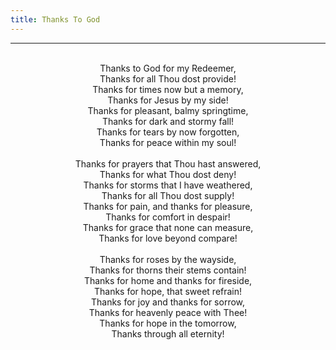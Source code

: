 ```yaml
---
title: Thanks To God
---
```


---
<center>
<br/>
Thanks to God for my Redeemer,<br/>
Thanks for all Thou dost provide!<br/>
Thanks for times now but a memory,<br/>
Thanks for Jesus by my side!<br/>
Thanks for pleasant, balmy springtime,<br/>
Thanks for dark and stormy fall!<br/>
Thanks for tears by now forgotten,<br/>
Thanks for peace within my soul!<br/>
<br/>
Thanks for prayers that Thou hast answered,<br/>
Thanks for what Thou dost deny!<br/>
Thanks for storms that I have weathered,<br/>
Thanks for all Thou dost supply!<br/>
Thanks for pain, and thanks for pleasure,<br/>
Thanks for comfort in despair!<br/>
Thanks for grace that none can measure,<br/>
Thanks for love beyond compare!<br/>
<br/>
Thanks for roses by the wayside,<br/>
Thanks for thorns their stems contain!<br/>
Thanks for home and thanks for fireside,<br/>
Thanks for hope, that sweet refrain!<br/>
Thanks for joy and thanks for sorrow,<br/>
Thanks for heavenly peace with Thee!<br/>
Thanks for hope in the tomorrow,<br/>
Thanks through all eternity!<br/>

</center>